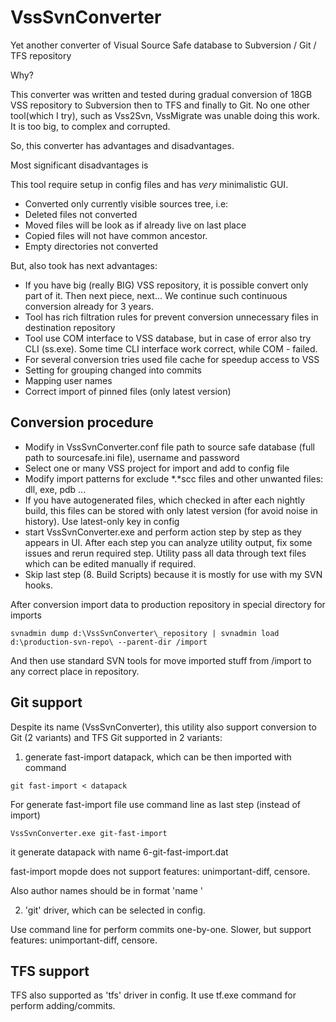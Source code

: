 VssSvnConverter
===============

Yet another converter of Visual Source Safe database to Subversion / Git / TFS repository

Why?

This converter was written and tested during gradual conversion of 18GB VSS repository to Subversion then to TFS and finally to Git.
No one other tool(which I try), such as Vss2Svn, VssMigrate was unable doing this work. It is too big, to complex and corrupted.

So, this converter has advantages and disadvantages.

Most significant disadvantages is

This tool require setup in config files and has _very_ minimalistic GUI.
* Converted only currently visible sources tree, i.e:
* Deleted files not converted
* Moved files will be look as if already live on last place
* Copied files will not have common ancestor.
* Empty directories not converted

But, also took has next advantages:

* If you have big (really BIG) VSS repository, it is possible convert only part of it. Then next piece, next... We continue such continuous conversion already for 3 years.
* Tool has rich filtration rules for prevent conversion unnecessary files in destination repository
* Tool use COM interface to VSS database, but in case of error also try CLI (ss.exe). Some time CLI interface work correct, while COM - failed.
* For several conversion tries used file cache for speedup access to VSS
* Setting for grouping changed into commits
* Mapping user names
* Correct import of pinned files (only latest version)


Conversion procedure
--------------------

* Modify in VssSvnConverter.conf file path to source safe database (full path to sourcesafe.ini file), username and password
* Select one or many VSS project for import and add to config file
* Modify import patterns for exclude *.*scc files and other unwanted files: dll, exe, pdb ...
* If you have autogenerated files, which checked in after each nightly build, this files can be stored with only latest version (for avoid noise in history). Use latest-only key in config
* start VssSvnConverter.exe and perform action step by step as they appears in UI. After each step you can analyze utility output, fix some issues and rerun required step. Utility pass all data through text files which can be edited manually if required.
* Skip last step (8. Build Scripts) because it is mostly for use with my SVN hooks.

After conversion import data to production repository in special directory for imports
```
svnadmin dump d:\VssSvnConverter\_repository | svnadmin load d:\production-svn-repo\ --parent-dir /import
```
And then use standard SVN tools for move imported stuff from /import to any correct place in repository.

Git support
-----------
Despite its name (VssSvnConverter), this utility also support conversion to Git (2 variants) and TFS
Git supported in 2 variants:
1. generate fast-import datapack, which can be then imported with command 
```
git fast-import < datapack
```
For generate fast-import file use command line as last step (instead of import)
```
VssSvnConverter.exe git-fast-import
```
it generate datapack with name 6-git-fast-import.dat

fast-import mopde does not support features: unimportant-diff, censore.

Also author names should be in format 'name <email>'

2. 'git' driver, which can be selected in config.

Use command line for perform commits one-by-one. Slower, but support features: unimportant-diff, censore.

TFS support
-----------
TFS also supported as 'tfs' driver in config. It use tf.exe command for perform adding/commits.
